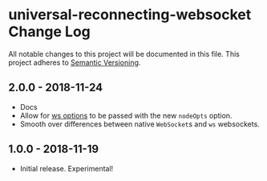 # universal-reconnecting-websocket Change Log
All notable changes to this project will be documented in this file.
This project adheres to [Semantic Versioning](http://semver.org/).

## 2.0.0 - 2018-11-24
* Docs
* Allow for [ws options](https://github.com/websockets/ws/blob/master/doc/ws.md#new-websocketaddress-protocols-options) to be passed with the new `nodeOpts` option.
* Smooth over differences between native `WebSocket`s and `ws` websockets.

## 1.0.0 - 2018-11-19
* Initial release.  Experimental!
